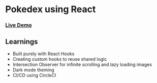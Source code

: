 # Pokedex using React

### [Live Demo](https://react-pokedex.mayank-agarwal.com/)

## Learnings

 - Built purely with React Hooks 
 - Creating custom hooks to reuse shared logic
 - Intersection Observer for infinite scrolling and lazy loading images
 - Dark mode theming
 - CI/CD using CircleCI
